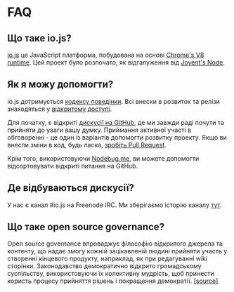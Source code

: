 # FAQ

## Що таке io.js?

[io.js](https://github.com/iojs/io.js) це JavaScript платформа, побудована на основі [Chrome's V8 runtime](http://code.google.com/p/v8/). Цей проект було розпочато, як відгалуження від [Joyent's Node](https://github.com/iojs/io.js/blob/v1.x/CHANGELOG.md#summary-of-changes-from-nodejs-v01035-to-iojs-v100).

## Як я можу допомогти?

io.js дотримується [кодексу поведінки](https://github.com/iojs/io.js/blob/v1.x/CONTRIBUTING.md#code-of-conduct). Всі внески в розвиток та релізи знаходяться у [відкритому доступі](https://github.com/iojs/io.js/blob/v1.x/GOVERNANCE.md#readme).

Для початку, є відкриті [дискусії на GitHub](https://github.com/iojs/io.js/issues), де ми завжди раді почути та прийняти до уваги вашу думку.
Приймання активної участі в обговоренні - це один із варіантів допомогти розвитку проекту. Якщо ви внесли зміни в код, будь ласка, [зробіть Pull Request](https://github.com/iojs/io.js/blob/v1.x/CONTRIBUTING.md#code-contributions).

Крім того, використовуючи [Nodebug.me](http://nodebug.me/), ви можете допомогти відсортовувати відкриті питання на GitHub.

## Де відбуваються дискусії?

У нас є канал #io.js на Freenode IRC. Ми зберігаємо історію каналу [тут](http://logs.libuv.org/io.js/latest).

## Що таке open source governance?

Open source governance впроваджує філософію відкритого джерела та контенту, що надає змогу кожній зацікавленій людині прийняти участь у створенні кінцевого продукту, наприклад, як при редагуванні wiki сторінки. Законодавство демократично відкрито громадському суспільству, використовуючи їх колективну мудрість, щоб принести користь процесу прийняття рішень і покращення демократії. [[source]](https://en.wikipedia.org/wiki/Open-source_governance)